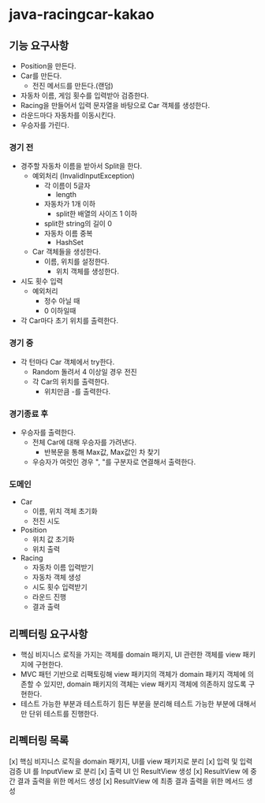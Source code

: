 # java-racingcar-kakao

## 기능 요구사항
- Position을 만든다.
- Car를 만든다.
    - 전진 메서드를 만든다.(랜덤)
- 자동차 이름, 게임 횟수를 입력받아 검증한다.
- Racing을 만들어서 입력 문자열을 바탕으로 Car 객체를 생성한다.
- 라운드마다 자동차를 이동시킨다.
- 우승자를 가린다.

### 경기 전
- 경주할 자동차 이름을 받아서 Split을 한다.
    - 예외처리 (InvalidInputException)
        - 각 이름이 5글자
            - length
        - 자동차가 1개 이하
            - split한 배열의 사이즈 1 이하
        - split한 string의 길이 0
        - 자동차 이름 중복
            - HashSet
    - Car 객체들을 생성한다.
        - 이름, 위치를 설정한다.
            - 위치 객체를 생성한다.
- 시도 횟수 입력
    - 예외처리
        - 정수 아닐 때
        - 0 이하일때
- 각 Car마다 초기 위치를 출력한다.

### 경기 중
- 각 턴마다 Car 객체에서 try한다.
    - Random 돌려서 4 이상일 경우 전진
    - 각 Car의 위치를 출력한다.
        - 위치만큼 -를 출력한다.

### 경기종료 후
- 우승자를 출력한다.
    - 전체 Car에 대해 우승자를 가려낸다.
        - 반복문을 통해 Max값, Max값인 차 찾기
    - 우승자가 여럿인 경우 ", "를 구분자로 연결해서 출력한다.


### 도메인
- Car
    - 이름, 위치 객체 초기화
    - 전진 시도
- Position
    - 위치 값 초기화
    - 위치 출력
- Racing
    - 자동차 이름 입력받기
    - 자동차 객체 생성
    - 시도 횟수 입력받기
    - 라운드 진행
    - 결과 출력

## 리펙터링 요구사항
- 핵심 비지니스 로직을 가지는 객체를 domain 패키지, UI 관련한 객체를 view 패키지에 구현한다.
- MVC 패턴 기반으로 리팩토링해 view 패키지의 객체가 domain 패키지 객체에 의존할 수 있지만, 
  domain 패키지의 객체는 view 패키지 객체에 의존하지 않도록 구현한다.
- 테스트 가능한 부분과 테스트하기 힘든 부분을 분리해 테스트 가능한 부분에 대해서만 단위 테스트를 진행한다.

## 리펙터링 목록
[x] 핵심 비지니스 로직을 domain 패키지, UI를 view 패키지로 분리
[x] 입력 및 입력 검증 UI 를 InputView 로 분리
[x] 출력 UI 인 ResultView 생성
[x] ResultView 에 중간 결과 출력을 위한 메서드 생성
[x] ResultView 에 최종 결과 출력을 위한 메서드 생성

